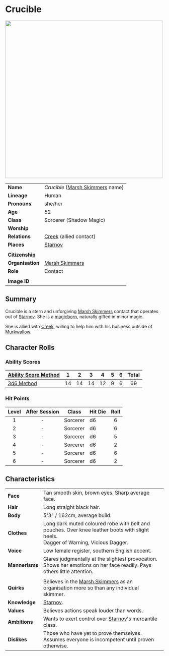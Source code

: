 # Crucible

<img src="https://raw.githubusercontent.com/jesskelsall/astarus-images/main/characters/portraits/imageid.png" height="500" />

|||
| --- | --- |
| **Name** | *Crucible* ([Marsh Skimmers](../organisations/marsh-skimmers.md) name) | character.3
| **Lineage** | Human |
| **Pronouns** | she/her |
| **Age** | 52 |
| **Class** | Sorcerer (Shadow Magic) |
| **Worship** | |
| **Relations** | [Creek](creek.md) (allied contact) |
| **Places** | [Starnov](../places/cities/starnov.md) |
|||
| **Citizenship** | |
| **Organisation** | [Marsh Skimmers](../organisations/marsh-skimmers.md) |
| **Role** | Contact |
|||
| **Image ID** | |

## Summary

Crucible is a stern and unforgiving [Marsh Skimmers](../organisations/marsh-skimmers.md) contact that operates out of [Starnov](../places/cities/starnov.md). She is a [magicborn](../civilisations/kingdom-of-astor/magicborn.md), naturally gifted in minor magic.

She is allied with [Creek](creek.md), willing to help him with his business outside of [Murkwallow](../places/cities/murkwallow.md).

## Character Rolls

### Ability Scores

| [Ability Score Method](../mechanics/ability-score-method/ability-score-method.md) | 1 | 2 | 3 | 4 | 5 | 6 | Total |
| --- |:---:|:---:|:---:|:---:|:---:|:---:|:---:|
| [3d6 Method](../mechanics/ability-score-method/3d6-method.md) | 14 | 14 | 14 | 12 | 9 | 6 | 69 |

### Hit Points

| Level | After Session | Class | Hit Die | Roll |
|:---:|:---:| --- | --- |:---:|
| 1 | - | Sorcerer | d6 | 6 |
| 2 | - | Sorcerer | d6 | 6 |
| 3 | - | Sorcerer | d6 | 5 |
| 4 | - | Sorcerer | d6 | 2 |
| 5 | - | Sorcerer | d6 | 6 |
| 6 | - | Sorcerer | d6 | 2 |

## Characteristics

| | |
| --- | --- |
| **Face** | Tan smooth skin, brown eyes. Sharp average face. | characteristics.2
| **Hair** | Long straight black hair. |
| **Body** | 5'3" / 162cm, average build. |
| **Clothes** | Long dark muted coloured robe with belt and pouches. Over knee leather boots with slight heels.<br>Dagger of Warning, Vicious Dagger. |
| **Voice** | Low female register, southern English accent. |
| **Mannerisms** | Glares judgmentally at the slightest provocation. Shows her emotions on her face readily. Pays others little attention. |
| | |
| **Quirks** | Believes in the [Marsh Skimmers](../organisations/marsh-skimmers.md) as an organisation more so than any individual skimmer. |
| **Knowledge** | [Starnov](../places/cities/starnov.md). |
| **Values** | Believes actions speak louder than words. |
| **Ambitions** | Wants to exert control over [Starnov](../places/cities/starnov.md)'s mercantile class. |
| **Dislikes** | Those who have yet to prove themselves. Assumes everyone is incompetent until proven otherwise. |
